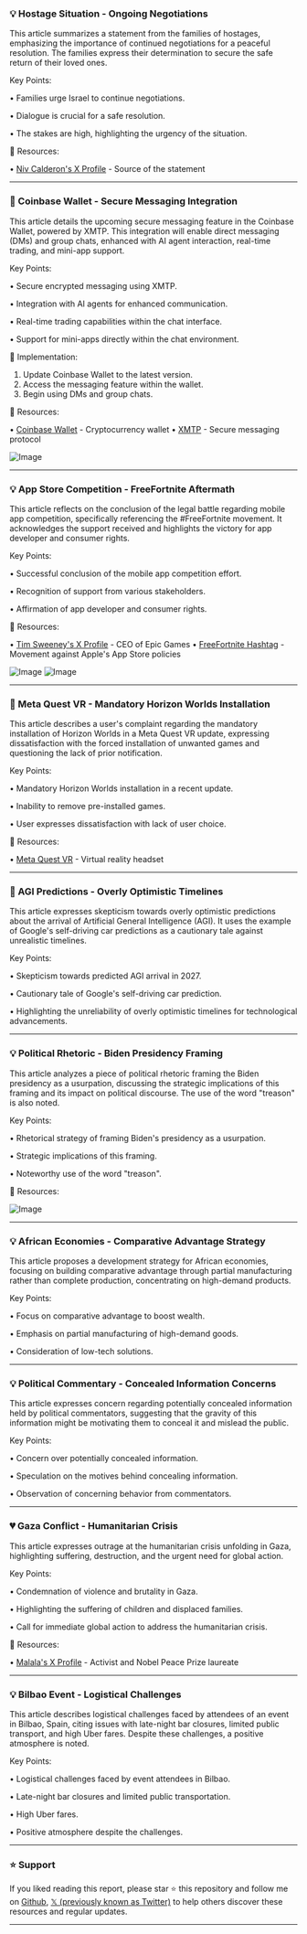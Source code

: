 ### 💡 Hostage Situation - Ongoing Negotiations

This article summarizes a statement from the families of hostages, emphasizing the importance of continued negotiations for a peaceful resolution.  The families express their determination to secure the safe return of their loved ones.

Key Points:

• Families urge Israel to continue negotiations.


• Dialogue is crucial for a safe resolution.


• The stakes are high, highlighting the urgency of the situation.



🔗 Resources:

• [Niv Calderon's X Profile](https://x.com/nivcalderon) - Source of the statement


---

### 🚀 Coinbase Wallet - Secure Messaging Integration

This article details the upcoming secure messaging feature in the Coinbase Wallet, powered by XMTP. This integration will enable direct messaging (DMs) and group chats, enhanced with AI agent interaction, real-time trading, and mini-app support.

Key Points:

• Secure encrypted messaging using XMTP.


• Integration with AI agents for enhanced communication.


• Real-time trading capabilities within the chat interface.


• Support for mini-apps directly within the chat environment.



🚀 Implementation:

1. Update Coinbase Wallet to the latest version.
2. Access the messaging feature within the wallet.
3. Begin using DMs and group chats.


🔗 Resources:

• [Coinbase Wallet](https://x.com/CoinbaseWallet) - Cryptocurrency wallet
• [XMTP](https://x.com/xmtp_) - Secure messaging protocol


![Image](https://pbs.twimg.com/amplify_video_thumb/1922331073859469312/img/yslfpvI2OOpgetrT.jpg)


---

### 💡 App Store Competition - FreeFortnite Aftermath

This article reflects on the conclusion of the legal battle regarding mobile app competition, specifically referencing the #FreeFortnite movement.  It acknowledges the support received and highlights the victory for app developer and consumer rights.

Key Points:

• Successful conclusion of the mobile app competition effort.


• Recognition of support from various stakeholders.


• Affirmation of app developer and consumer rights.


🔗 Resources:

• [Tim Sweeney's X Profile](https://x.com/TimSweeneyEpic) - CEO of Epic Games
• [FreeFortnite Hashtag](https://x.com/hashtag/FreeFortnite?src=hashtag_click) - Movement against Apple's App Store policies


![Image](https://pbs.twimg.com/media/GrbJUihaUAAZEbV?format=png&name=small)
![Image](https://pbs.twimg.com/media/GrbJUtgaoAESROx?format=jpg&name=small)


---

### 🤖 Meta Quest VR - Mandatory Horizon Worlds Installation

This article describes a user's complaint regarding the mandatory installation of Horizon Worlds in a Meta Quest VR update, expressing dissatisfaction with the forced installation of unwanted games and questioning the lack of prior notification.

Key Points:

• Mandatory Horizon Worlds installation in a recent update.


• Inability to remove pre-installed games.


• User expresses dissatisfaction with lack of user choice.



🔗 Resources:

• [Meta Quest VR](https://x.com/MetaQuestVR) - Virtual reality headset


---

### 🤖 AGI Predictions - Overly Optimistic Timelines

This article expresses skepticism towards overly optimistic predictions about the arrival of Artificial General Intelligence (AGI). It uses the example of Google's self-driving car predictions as a cautionary tale against unrealistic timelines.

Key Points:

• Skepticism towards predicted AGI arrival in 2027.


• Cautionary tale of Google's self-driving car prediction.


• Highlighting the unreliability of overly optimistic timelines for technological advancements.



---

### 💡 Political Rhetoric - Biden Presidency Framing

This article analyzes a piece of political rhetoric framing the Biden presidency as a usurpation, discussing the strategic implications of this framing and its impact on political discourse.  The use of the word "treason" is also noted.

Key Points:

• Rhetorical strategy of framing Biden's presidency as a usurpation.


• Strategic implications of this framing.


• Noteworthy use of the word "treason".



🔗 Resources:

![Image](https://pbs.twimg.com/media/Gra7xuWWEAAXASS?format=jpg&name=small)


---

### 💡 African Economies - Comparative Advantage Strategy

This article proposes a development strategy for African economies, focusing on building comparative advantage through partial manufacturing rather than complete production, concentrating on high-demand products.

Key Points:

• Focus on comparative advantage to boost wealth.


• Emphasis on partial manufacturing of high-demand goods.


• Consideration of low-tech solutions.


---

### 💡 Political Commentary - Concealed Information Concerns

This article expresses concern regarding potentially concealed information held by political commentators, suggesting that the gravity of this information might be motivating them to conceal it and mislead the public.

Key Points:

• Concern over potentially concealed information.


• Speculation on the motives behind concealing information.


• Observation of concerning behavior from commentators.



---

### 💔 Gaza Conflict - Humanitarian Crisis

This article expresses outrage at the humanitarian crisis unfolding in Gaza, highlighting suffering, destruction, and the urgent need for global action.


Key Points:

• Condemnation of violence and brutality in Gaza.


• Highlighting the suffering of children and displaced families.


• Call for immediate global action to address the humanitarian crisis.



🔗 Resources:

• [Malala's X Profile](https://x.com/Malala) - Activist and Nobel Peace Prize laureate


---

### 💡 Bilbao Event - Logistical Challenges

This article describes logistical challenges faced by attendees of an event in Bilbao, Spain, citing issues with late-night bar closures, limited public transport, and high Uber fares. Despite these challenges, a positive atmosphere is noted.

Key Points:

• Logistical challenges faced by event attendees in Bilbao.


• Late-night bar closures and limited public transportation.


• High Uber fares.


• Positive atmosphere despite the challenges.


---

### ⭐️ Support

If you liked reading this report, please star ⭐️ this repository and follow me on [Github](https://github.com/Drix10), [𝕏 (previously known as Twitter)](https://x.com/DRIX_10_) to help others discover these resources and regular updates.

---